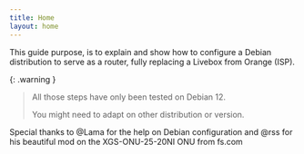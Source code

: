 ```yaml
---
title: Home
layout: home
---
```


This guide purpose, is to explain and show how to configure a Debian distribution to serve as a router, fully replacing a Livebox from Orange (ISP).

{: .warning }
> All those steps have only been tested on Debian 12.
>
> You might need to adapt on other distribution or version.

Special thanks to @Lama for the help on Debian configuration and @rss for his beautiful mod on the XGS-ONU-25-20NI ONU from fs.com
